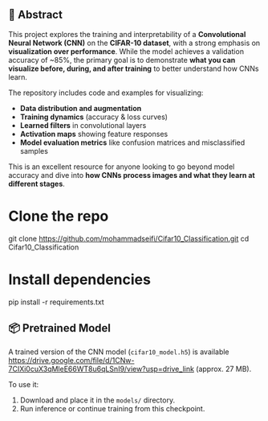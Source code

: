 ## 📄 Abstract

This project explores the training and interpretability of a **Convolutional Neural Network (CNN)** on the **CIFAR-10 dataset**, with a strong emphasis on **visualization over performance**. While the model achieves a validation accuracy of ~85%, the primary goal is to demonstrate **what you can visualize before, during, and after training** to better understand how CNNs learn.

The repository includes code and examples for visualizing:
- **Data distribution and augmentation**
- **Training dynamics** (accuracy & loss curves)
- **Learned filters** in convolutional layers
- **Activation maps** showing feature responses
- **Model evaluation metrics** like confusion matrices and misclassified samples

 This is an excellent resource for anyone looking to go beyond model accuracy and dive into **how CNNs process images and what they learn at different stages**.

 # Clone the repo
git clone https://github.com/mohammadseifi/Cifar10_Classification.git
cd Cifar10_Classification

# Install dependencies
pip install -r requirements.txt

## 📦 Pretrained Model

A trained version of the CNN model (`cifar10_model.h5`) is available https://drive.google.com/file/d/1CNw-7CIXi0cuX3qMleE66WT8u6qLSnI9/view?usp=drive_link (approx. 27 MB).

To use it:
1. Download and place it in the `models/` directory.
2. Run inference or continue training from this checkpoint.
